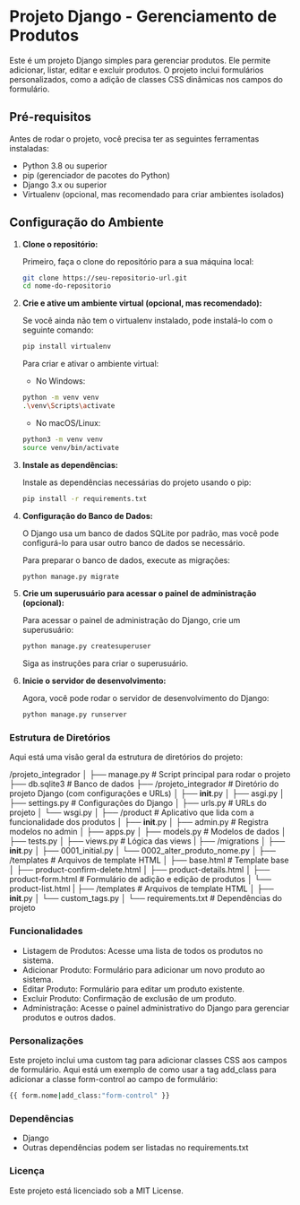 # Projeto Django - Gerenciamento de Produtos

Este é um projeto Django simples para gerenciar produtos. Ele permite adicionar, listar, editar e excluir produtos. O projeto inclui formulários personalizados, como a adição de classes CSS dinâmicas nos campos do formulário.

## Pré-requisitos

Antes de rodar o projeto, você precisa ter as seguintes ferramentas instaladas:

- Python 3.8 ou superior
- pip (gerenciador de pacotes do Python)
- Django 3.x ou superior
- Virtualenv (opcional, mas recomendado para criar ambientes isolados)

## Configuração do Ambiente

1. **Clone o repositório:**

   Primeiro, faça o clone do repositório para a sua máquina local:

   ```bash
   git clone https://seu-repositorio-url.git
   cd nome-do-repositorio
   ```

2. **Crie e ative um ambiente virtual (opcional, mas recomendado):**

   Se você ainda não tem o virtualenv instalado, pode instalá-lo com o seguinte comando:

   ```bash
   pip install virtualenv
   ```

   Para criar e ativar o ambiente virtual:

   - No Windows:

   ```bash
   python -m venv venv
   .\venv\Scripts\activate
   ```

   - No macOS/Linux:

   ```bash
   python3 -m venv venv
   source venv/bin/activate
   ```

3. **Instale as dependências:**

   Instale as dependências necessárias do projeto usando o pip:

   ```bash
   pip install -r requirements.txt
   ```

4. **Configuração do Banco de Dados:**

   O Django usa um banco de dados SQLite por padrão, mas você pode configurá-lo para usar outro banco de dados se necessário.

   Para preparar o banco de dados, execute as migrações:

   ```bash
   python manage.py migrate
   ```

5. **Crie um superusuário para acessar o painel de administração (opcional):**

   Para acessar o painel de administração do Django, crie um superusuário:

   ```bash
   python manage.py createsuperuser
   ```

   Siga as instruções para criar o superusuário.
   <br>

6. **Inicie o servidor de desenvolvimento:**

   Agora, você pode rodar o servidor de desenvolvimento do Django:

   ```bash
   python manage.py runserver
   ```

### Estrutura de Diretórios

Aqui está uma visão geral da estrutura de diretórios do projeto:

/projeto_integrador
│
├── manage.py # Script principal para rodar o projeto
├── db.sqlite3 # Banco de dados
├── /projeto_integrador # Diretório do projeto Django (com configurações e URLs)
│ ├── **init**.py
│ ├── asgi.py
│ ├── settings.py # Configurações do Django
│ ├── urls.py # URLs do projeto
│ └── wsgi.py
│
├── /product # Aplicativo que lida com a funcionalidade dos produtos
│ ├── **init**.py
│ ├── admin.py # Registra modelos no admin
│ ├── apps.py
│ ├── models.py # Modelos de dados
│ ├── tests.py
│ ├── views.py # Lógica das views
|
├── /migrations
│ ├── **init**.py
│ ├── 0001_initial.py
│ └── 0002_alter_produto_nome.py
│
├── /templates # Arquivos de template HTML
│ ├── base.html # Template base
│ ├── product-confirm-delete.html
│ ├── product-details.html
│ ├── product-form.html # Formulário de adição e edição de produtos
│ └── product-list.html
|
├── /templates # Arquivos de template HTML
│ ├── **init**.py
│ └── custom_tags.py
│
└── requirements.txt # Dependências do projeto

### Funcionalidades

- Listagem de Produtos: Acesse uma lista de todos os produtos no sistema.
- Adicionar Produto: Formulário para adicionar um novo produto ao sistema.
- Editar Produto: Formulário para editar um produto existente.
- Excluir Produto: Confirmação de exclusão de um produto.
- Administração: Acesse o painel administrativo do Django para gerenciar produtos e outros dados.

### Personalizações

Este projeto inclui uma custom tag para adicionar classes CSS aos campos de formulário. Aqui está um exemplo de como usar a tag add_class para adicionar a classe form-control ao campo de formulário:

```bash
{{ form.nome|add_class:"form-control" }}
```

### Dependências

- Django
- Outras dependências podem ser listadas no requirements.txt

### Licença

Este projeto está licenciado sob a MIT License.
